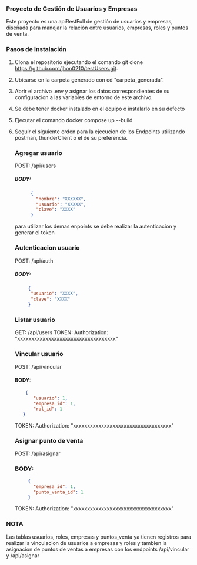 ### Proyecto de Gestión de Usuarios y Empresas

Este proyecto es una apiRestFull de gestión de usuarios y empresas, diseñada para manejar la relación entre usuarios, empresas, roles y puntos de venta.


### Pasos de Instalación

1. Clona el repositorio ejecutando el comando git clone https://github.com/jhon0210/testUsers.git.
2. Ubicarse en la carpeta generado con cd "carpeta_generada".
3. Abrir el archivo .env y asignar los datos correspondientes de su configuracion a las variables de entorno de este archivo.
4. Se debe tener docker instalado en el equipo o instalarlo en su defecto
5. Ejecutar el comando docker compose up --build
6. Seguir el siguiente orden para la ejecucion de los Endpoints utilizando postman, thunderClient o el de su preferencia.

   ### Agregar usuario
   POST: /api/users
   ##### BODY:
   ```json
         {
           "nombre": "XXXXXX",
           "usuario": "XXXXX",
           "clave": "XXXX"
         }
   ```
   para utilizar los demas enpoints se debe realizar la autenticacion y generar el token

   ### Autenticacion usuario
   POST: /api/auth
   ##### BODY:
    ```json
         {
          "usuario": "XXXX",
          "clave": "XXXX"
         }
   ```
   ### Listar usuario
   GET: /api/users
   TOKEN:
   Authorization: "xxxxxxxxxxxxxxxxxxxxxxxxxxxxxxxxxxx" 
   
   ### Vincular usuario
   POST: /api/vincular
   #### BODY:
   ```json
       {
          "usuario": 1,
          "empresa_id": 1,
          "rol_id": 1
      }
   ```
   TOKEN:
   Authorization: "xxxxxxxxxxxxxxxxxxxxxxxxxxxxxxxxxxx"


   ### Asignar punto de venta
   POST: /api/asignar
   ### BODY:
   ```json
        {
          "empresa_id": 1,
          "punto_venta_id": 1
        }
   ```
   TOKEN:
   Authorization: "xxxxxxxxxxxxxxxxxxxxxxxxxxxxxxxxxxx"

### NOTA
Las tablas usuarios, roles, empresas y puntos_venta ya tienen registros para realizar la vinculacion de usuarios a empresas y roles y tambien la asignacion de puntos de ventas
a empresas con los endpoints /api/vincular y /api/asignar
